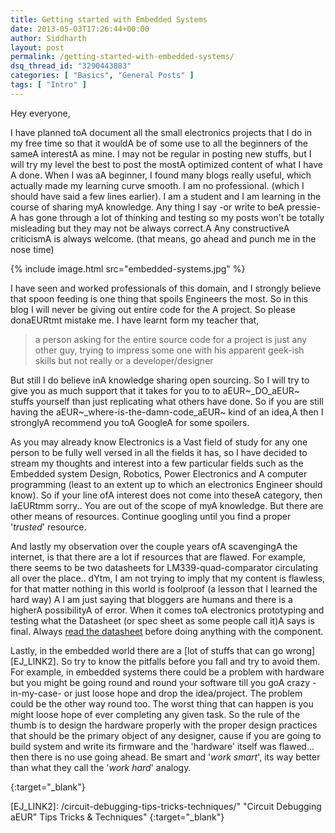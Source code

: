 ```yaml
---
title: Getting started with Embedded Systems
date: 2013-05-03T17:26:44+00:00
author: Siddharth
layout: post
permalink: /getting-started-with-embedded-systems/
dsq_thread_id: "3290443883"
categories: [ "Basics", "General Posts" ]
tags: [ "Intro" ]
---
```


Hey everyone,

I have planned toA document all the small electronics projects that I do in my free time so that it wouldA be of some use to all the beginners of the sameA interestA as mine. I may not be regular in posting new stuffs, but I will try my level the best to post the mostA optimized content of what I have A done. When I was aA beginner, I found many blogs really useful, which actually made my learning curve smooth. I am no professional. (which I should have said a few lines earlier). I am a student and I am learning in the course of sharing myA knowledge. Any thing I say -or write to beA pressie- A has gone through a lot of thinking and testing so my posts won't be totally misleading but they may not be always correct.A Any constructiveA criticismA is always welcome. (that means, go ahead and punch me in the nose time)

{% include image.html src="embedded-systems.jpg" %}

I have seen and worked professionals of this domain, and I strongly believe that spoon feeding is one thing that spoils Engineers the most. So in this blog I will never be giving out entire code for the A project. So please donaEURtmt mistake me. I have learnt form my teacher that,

> a person asking for the entire source code for a project is just any other guy, trying to impress some one with his apparent geek-ish skills but not really or a developer/designer

But still I do believe inA knowledge sharing open sourcing. So I will try to give you as much support that it takes for you to to aEUR~_DO_aEUR~ stuffs yourself than just replicating what others have done. So if you are still having the aEUR~_where-is-the-damn-code_aEUR~ kind of an idea,A then I stronglyA recommend you toA GoogleA for some spoilers.

As you may already know Electronics is a Vast field of study for any one person to be fully well versed in all the fields it has, so I have decided to stream my thoughts and interest into a few particular fields such as the Embedded system Design, Robotics, Power Electronics and A computer programming (least to an extent up to which an electronics Engineer should know). So if your line ofA interest does not come into theseA category, then IaEURtmm sorry.. You are out of the scope of myA knowledge. But there are other means of resources. Continue googling until you find a proper '_trusted_' resource.

And lastly my observation over the couple years ofA scavengingA the internet, is that there are a lot if resources that are flawed. For example, there seems to be two datasheets for LM339-quad-comparator circulating all over the place.. dYtm, I am not trying to imply that my content is flawless, for that matter nothing in this world is foolproof (a lesson that I learned the hard way) A I am just saying that bloggers are humans and there is a higherA possibilityA of error. When it comes toA electronics prototyping and testing what the Datasheet (or spec sheet as some people call it)A says is final. Always [read the datasheet][EJ_LINK1] before doing anything with the component.

Lastly, in the embedded world there are a [lot of stuffs that can go wrong][EJ_LINK2]. So try to know the pitfalls before you fall and try to avoid them. For example, in embedded systems there could be a problem with hardware but you might be going round and round your software till you goA crazy -in-my-case- or just loose hope and drop the idea/project. The problem could be the other way round too. The worst thing that can happen is you might loose hope of ever completing any given task. So the rule of the thumb is to design the hardware properly with the proper design practices that should be the primary object of any designer, cause if you are going to build system and write its firmware and the 'hardware' itself was flawed... then there is no use going ahead. Be smart and '_work smart_', its way better than what they call the '_work hard_' analogy.

[EJ_LINK1]: /are-you-reading-the-datasheet/ "Are you reading the datasheet? What to look for and how to find them!" 
{:target="_blank"}

[EJ_LINK2]: /circuit-debugging-tips-tricks-techniques/" "Circuit Debugging aEUR" Tips Tricks & Techniques"
{:target="_blank"}
